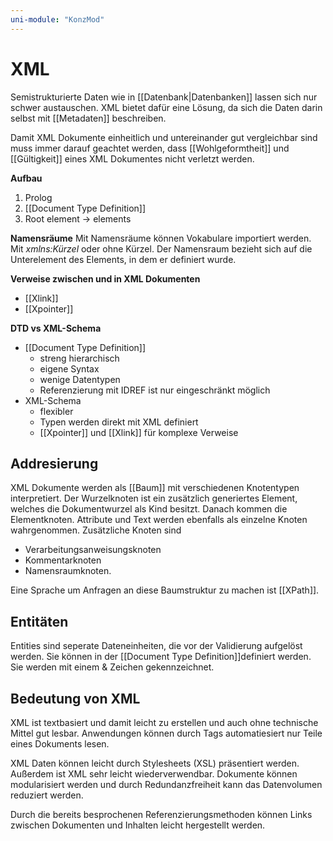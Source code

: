 ```yaml
---
uni-module: "KonzMod"
---
```


# XML

Semistrukturierte Daten wie in [[Datenbank|Datenbanken]] lassen sich nur schwer austauschen. XML bietet dafür eine Lösung, da sich die Daten darin selbst mit [[Metadaten]] beschreiben.

Damit XML Dokumente einheitlich und untereinander gut vergleichbar sind muss immer darauf geachtet werden, dass [[Wohlgeformtheit]] und [[Gültigkeit]] eines XML Dokumentes nicht verletzt werden.

**Aufbau**

1. Prolog
2. [[Document Type Definition]]
3. Root element -> elements

**Namensräume**
Mit Namensräume können Vokabulare importiert werden. Mit _xmlns:Kürzel_ oder ohne Kürzel. Der Namensraum bezieht sich auf die Unterelement des Elements, in dem er definiert wurde.

**Verweise zwischen und in XML Dokumenten**

- [[Xlink]]
- [[Xpointer]]

**DTD vs XML-Schema**

- [[Document Type Definition]]
  - streng hierarchisch
  - eigene Syntax
  - wenige Datentypen
  - Referenzierung mit IDREF ist nur eingeschränkt möglich
- XML-Schema
  - flexibler
  - Typen werden direkt mit XML definiert
  - [[Xpointer]] und [[Xlink]] für komplexe Verweise

## Addresierung

XML Dokumente werden als [[Baum]] mit verschiedenen Knotentypen interpretiert. Der Wurzelknoten ist ein zusätzlich generiertes Element, welches die Dokumentwurzel als Kind besitzt. Danach kommen die Elementknoten. Attribute und Text werden ebenfalls als einzelne Knoten wahrgenommen.
Zusätzliche Knoten sind

- Verarbeitungsanweisungsknoten
- Kommentarknoten
- Namensraumknoten.

Eine Sprache um Anfragen an diese Baumstruktur zu machen ist [[XPath]].

## Entitäten

Entities sind seperate Dateneinheiten, die vor der Validierung aufgelöst werden. Sie können in der [[Document Type Definition]]definiert werden. Sie werden mit einem & Zeichen gekennzeichnet.

## Bedeutung von XML

XML ist textbasiert und damit leicht zu erstellen und auch ohne technische Mittel gut lesbar. Anwendungen können durch Tags automatiesiert nur Teile eines Dokuments lesen.

XML Daten können leicht durch Stylesheets (XSL) präsentiert werden.
Außerdem ist XML sehr leicht wiederverwendbar. Dokumente können modularisiert werden und durch Redundanzfreiheit kann das Datenvolumen reduziert werden.

Durch die bereits besprochenen Referenzierungsmethoden können Links zwischen Dokumenten und Inhalten leicht hergestellt werden.
